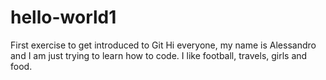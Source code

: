 # hello-world1
First exercise to get introduced to Git
Hi everyone, my name is Alessandro and I am just trying to learn how to code.
I like football, travels, girls and food.
